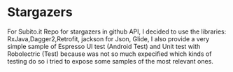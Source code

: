 # Stargazers
For Subito.it
Repo for stargazers in github API, I decided to use the libraries: RxJava,Dagger2,Retrofit, jackson for Json, Glide,
I also provide a very simple sample of Espresso UI test (Android Test) and Unit test with Robolectric (Test) because was not so much expecified which kinds of testing do so i tried to expose some samples of the most relevant ones.


